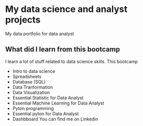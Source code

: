 # My data science and analyst projects
My data portfolio for data analyst 

## What did I learn from this bootcamp
I learn a lot of stuff related to data science skills. This bootcamp

- Intro to data science
- Spreadsheets
- Database (SQL)
- Data Tranformation
- Data Visualization
- Essential Statistic for Data Analyst
- Essential Machine Learning for Data Analyst
- Pyton programming
- Essential pyton for Data Analyst
- Dashbboard
You can find me on Linkedin

